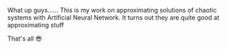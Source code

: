 What up guys......
This is my work on approximating solutions of chaotic systems with Artificial Neural Network.
It turns out they are quite good at approximating stuff 

That's all 😎
